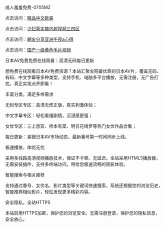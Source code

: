 
成人羞羞免费-0705MZ


点击访问：<a href="https://cfad.pages.dev/">精品中文欧美</a>

点击访问：<a href="https://bsdf-5f5.pages.dev/">少妇真实被内射视频三四区</a>

点击访问：<a href="https://gfd-5xg.pages.dev/">網友分享亚洲午夜a心得</a>

点击访问：<a href="https://fdhf-454.pages.dev/">国产一级黄色毛片视频</a>




日本AV免费免费在线观看｜高清无码每日更新

想免费在线观看日本AV免费资源？本站汇聚全网最优质的日本AV片，覆盖无码、有码、中文字幕等多种类型，支持手机、电脑多平台播放，无需注册，无广告打扰，真正实现点开即看！

丰富分类，满足多样需求

无码专区专区：高清无修正版，真实刺激体验；

中文字幕专区：轻松看懂剧情，沉浸感更强；

女优专区：三上悠亚、桥本有菜、明日花绮罗等热门女优作品合集；

每日更新：紧跟日本AV市场动态，最新番号第一时间同步上线。

极速播放，体验无忧

采用多线路高清视频播放技术，保证不卡顿、无延迟。全站采用HTML5播放器，无需安装插件，支持多终端访问，带给您极速流畅的观影体验。

智能搜索与相关推荐

支持通过番号、女优名、影片类型等关键词快速搜索，系统还根据您的浏览历史，智能推荐相似影片，轻松发现更多精彩内容。

安全隐私，全站HTTPS

本站启用HTTPS加密，保护您的浏览安全。无需注册登录，保护您的隐私信息，安全放心。








<span style="display:none;">[Canonical link](  ）</span>
